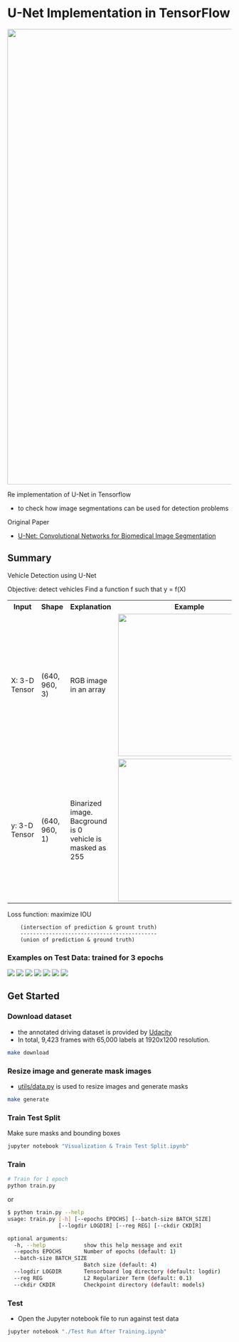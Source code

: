 # U-Net Implementation in TensorFlow
<img src="assets/output.gif" width=1024 />

Re implementation of U-Net in Tensorflow
- to check how image segmentations can be used for detection problems

Original Paper
- [U-Net: Convolutional Networks for Biomedical Image Segmentation](https://arxiv.org/abs/1505.04597)

## Summary

Vehicle Detection using U-Net

Objective: detect vehicles
Find a function f such that y = f(X)
<table>
    <tr>
        <th>Input</th>
        <th>Shape</th>
        <th>Explanation</th>
        <th>Example</th>
    </tr>
    <tr>
        <td>X: 3-D Tensor</td>
        <td>(640, 960, 3)</td>
        <td>RGB image in an array</td>
        <td><img src="assets/example_input.jpg" width=320 /></td>
    </tr>
    <tr>
        <td>y: 3-D Tensor</td>
        <td>(640, 960, 1)</td>
        <td>Binarized image. Bacground is 0<br />vehicle is masked as 255</td>
        <td><img src="assets/example_output.jpg" width=320 /></td>
    </tr>
</table>

Loss function: maximize IOU
```
    (intersection of prediction & grount truth)
    -------------------------------------------
    (union of prediction & ground truth)
```

### Examples on Test Data: trained for 3 epochs
<img src="assets/result1.png" />
<img src="assets/result2.png" />
<img src="assets/result3.png" />
<img src="assets/result4.png" />
<img src="assets/result5.png" />
<img src="assets/result6.png" />
<img src="assets/result7.png" />


## Get Started

### Download dataset

- the annotated driving dataset is provided by [Udacity](https://github.com/udacity/self-driving-car/tree/master/annotations)
- In total, 9,423 frames with 65,000 labels at 1920x1200 resolution.

```bash
make download
```

### Resize image and generate mask images

- [utils/data.py](./utils/data.py) is used to resize images and generate masks

```bash
make generate
```

### Train Test Split

Make sure masks and bounding boxes

```bash
jupyter notebook "Visualization & Train Test Split.ipynb"
```

### Train

```bash
# Train for 1 epoch
python train.py
```

or

```bash
$ python train.py --help
usage: train.py [-h] [--epochs EPOCHS] [--batch-size BATCH_SIZE]
                [--logdir LOGDIR] [--reg REG] [--ckdir CKDIR]

optional arguments:
  -h, --help            show this help message and exit
  --epochs EPOCHS       Number of epochs (default: 1)
  --batch-size BATCH_SIZE
                        Batch size (default: 4)
  --logdir LOGDIR       Tensorboard log directory (default: logdir)
  --reg REG             L2 Regularizer Term (default: 0.1)
  --ckdir CKDIR         Checkpoint directory (default: models)
```

### Test

- Open the Jupyter notebook file to run against test data

```bash
jupyter notebook "./Test Run After Training.ipynb"
```
